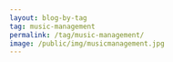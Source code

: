 ```yaml
---
layout: blog-by-tag
tag: music-management
permalink: /tag/music-management/
image: /public/img/musicmanagement.jpg
---
```

